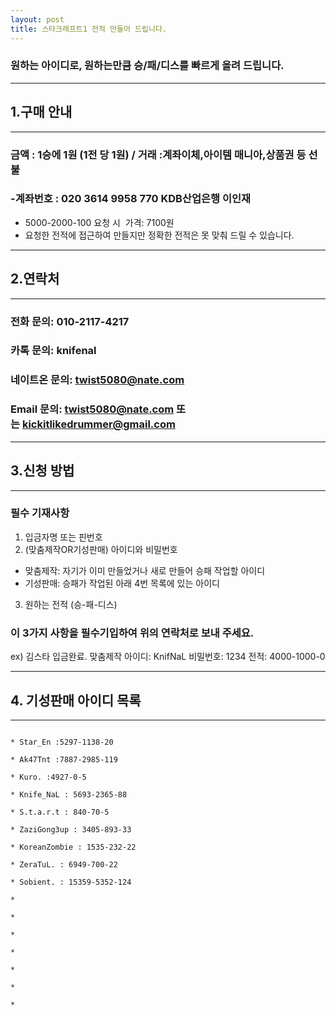 ```yaml
---
layout: post
title: 스타크래프트1 전적 만들어 드립니다.
---
```



###  원하는 아이디로, 원하는만큼 승/패/디스를 빠르게 올려 드립니다.  

    
    
    
    
    


***
## 1.구매 안내
***


### 금액 : 1승에 1원 (1전 당 1원) / 거래 :계좌이체,아이템 매니아,상품권 등 선불 
###  -계좌번호 : 020 3614 9958 770 KDB산업은행 이인재
 * 5000-2000-100 요청 시  가격: 7100원  
 * 요청한 전적에 접근하여 만들지만 정확한 전적은 못 맞춰 드릴 수 있습니다.


***

## 2.연락처

***


### 전화 문의: 010-2117-4217

### 카톡 문의: knifenal

### 네이트온 문의: twist5080@nate.com

### Email 문의: [twist5080@nate.com](mailto:twist5080@nate.com) 또는 [kickitlikedrummer@gmail.com](mailto:kickitlikedrummer@gmail.com)
    
    



***
## 3.신청 방법 

***


### 필수 기재사항

1. 입금자명 또는 핀번호
2. (맞춤제작OR기성판매) 아이디와 비밀번호
* 맞춤제작: 자기가 이미 만들었거나 새로 만들어 승패 작업할 아이디  
* 기성판매: 승패가 작업된 아래 4번 목록에 있는 아이디
3. 원하는 전적 (승-패-디스)

### 이 3가지 사항을 필수기입하여 위의 연락처로 보내 주세요.

ex) 김스타 입금완료. 맞춤제작 아이디: KnifNaL 비밀번호: 1234  전적: 4000-1000-0 


       
 



***
## 4. 기성판매 아이디 목록
***
```

* Star_En :5297-1138-20

* Ak47Tnt :7887-2985-119 

* Kuro. :4927-0-5

* Knife_NaL : 5693-2365-88

* S.t.a.r.t : 840-70-5  

* ZaziGong3up : 3405-893-33

* KoreanZombie : 1535-232-22

* ZeraTuL. : 6949-700-22

* Sobient. : 15359-5352-124

* 

* 

* 

* 

* 

* 

* 

```
